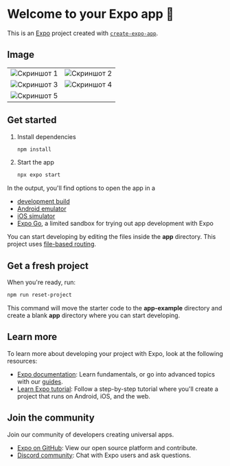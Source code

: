 # Welcome to your Expo app 👋

This is an [Expo](https://expo.dev) project created with [`create-expo-app`](https://www.npmjs.com/package/create-expo-app).


## Image
| | |
|-|-|
| ![Скриншот 1](https://github.com/islamhadjime/PERN-stack/assets/images/2025-07-25_12-12-11.png) | ![Скриншот 2](https://github.com/islamhadjime/PERN-stack/assets/images/2025-07-25_12-12-49.png) |
| ![Скриншот 3](https://github.com/islamhadjime/PERN-stack/assets/images/2025-07-25_12-13-03.png) | ![Скриншот 4](https://github.com/islamhadjime/PERN-stack/assets/images/2025-07-25_12-13-18.png) |
| ![Скриншот 5](https://github.com/islamhadjime/PERN-stack/assets/images/2025-07-25_12-13-51.png) | |



## Get started

1. Install dependencies

   ```bash
   npm install
   ```

2. Start the app

   ```bash
   npx expo start
   ```

In the output, you'll find options to open the app in a

- [development build](https://docs.expo.dev/develop/development-builds/introduction/)
- [Android emulator](https://docs.expo.dev/workflow/android-studio-emulator/)
- [iOS simulator](https://docs.expo.dev/workflow/ios-simulator/)
- [Expo Go](https://expo.dev/go), a limited sandbox for trying out app development with Expo

You can start developing by editing the files inside the **app** directory. This project uses [file-based routing](https://docs.expo.dev/router/introduction).

## Get a fresh project

When you're ready, run:

```bash
npm run reset-project
```

This command will move the starter code to the **app-example** directory and create a blank **app** directory where you can start developing.

## Learn more

To learn more about developing your project with Expo, look at the following resources:

- [Expo documentation](https://docs.expo.dev/): Learn fundamentals, or go into advanced topics with our [guides](https://docs.expo.dev/guides).
- [Learn Expo tutorial](https://docs.expo.dev/tutorial/introduction/): Follow a step-by-step tutorial where you'll create a project that runs on Android, iOS, and the web.

## Join the community

Join our community of developers creating universal apps.

- [Expo on GitHub](https://github.com/expo/expo): View our open source platform and contribute.
- [Discord community](https://chat.expo.dev): Chat with Expo users and ask questions.
